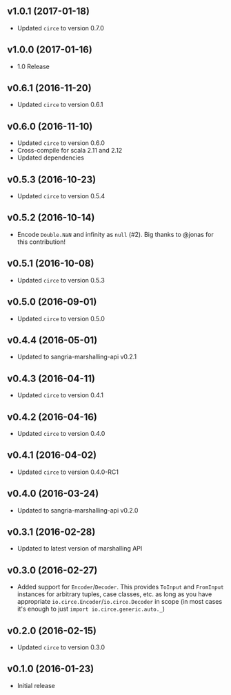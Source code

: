 ## v1.0.1 (2017-01-18)

* Updated `circe` to version 0.7.0

## v1.0.0 (2017-01-16)

* 1.0 Release

## v0.6.1 (2016-11-20)

* Updated `circe` to version 0.6.1

## v0.6.0 (2016-11-10)

* Updated `circe` to version 0.6.0
* Cross-compile for scala 2.11 and 2.12
* Updated dependencies

## v0.5.3 (2016-10-23)

* Updated `circe` to version 0.5.4

## v0.5.2 (2016-10-14)

* Encode `Double.NaN` and infinity as `null` (#2). Big thanks to @jonas for this contribution!

## v0.5.1 (2016-10-08)

* Updated `circe` to version 0.5.3

## v0.5.0 (2016-09-01)

* Updated `circe` to version 0.5.0

## v0.4.4 (2016-05-01)

* Updated to sangria-marshalling-api v0.2.1

## v0.4.3 (2016-04-11)

* Updated `circe` to version 0.4.1

## v0.4.2 (2016-04-16)

* Updated `circe` to version 0.4.0

## v0.4.1 (2016-04-02)

* Updated `circe` to version 0.4.0-RC1

## v0.4.0 (2016-03-24)

* Updated to sangria-marshalling-api v0.2.0

## v0.3.1 (2016-02-28)

* Updated to latest version of marshalling API
  
## v0.3.0 (2016-02-27)

* Added support for `Encoder`/`Decoder`. This provides `ToInput` and `FromInput` instances for arbitrary tuples, case classes, etc. as long
  as you have appropriate `io.circe.Encoder`/`io.circe.Decoder` in scope (in most cases it's enough to just `import io.circe.generic.auto._`)

## v0.2.0 (2016-02-15)

* Updated `circe` to version 0.3.0

## v0.1.0 (2016-01-23)

* Initial release
